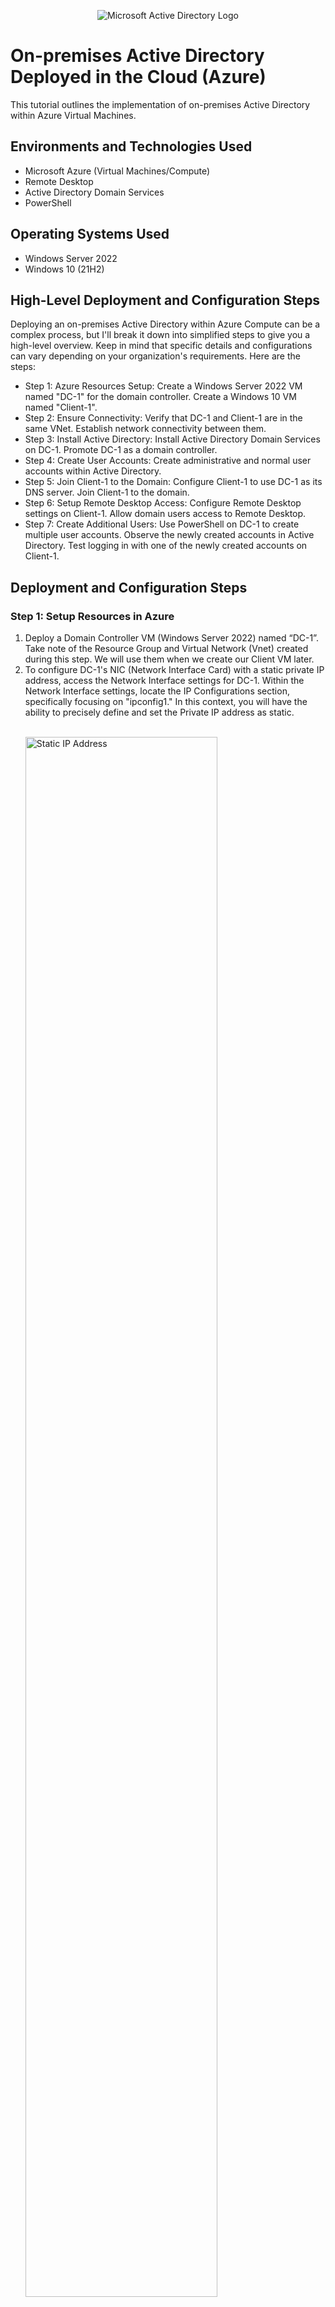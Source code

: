 <p align="center">
<img src="https://i.imgur.com/pU5A58S.png" alt="Microsoft Active Directory Logo"/>
</p>

<h1>On-premises Active Directory Deployed in the Cloud (Azure)</h1>
This tutorial outlines the implementation of on-premises Active Directory within Azure Virtual Machines.<br />


<!-- <h2>Video Demonstration</h2> ### [YouTube: How to Deploy on-premises Active Directory within Azure Compute](https://www.youtube.com) -->

<h2>Environments and Technologies Used</h2>

- Microsoft Azure (Virtual Machines/Compute)
- Remote Desktop
- Active Directory Domain Services
- PowerShell

<h2>Operating Systems Used </h2>

- Windows Server 2022
- Windows 10 (21H2)

<h2>High-Level Deployment and Configuration Steps</h2>

<p>Deploying an on-premises Active Directory within Azure Compute can be a complex process, but I'll break it down into simplified steps to give you a high-level overview. Keep in mind that specific details and configurations can vary depending on your organization's requirements. Here are the steps:</p>

<ul>
  <li>Step 1: Azure Resources Setup: Create a Windows Server 2022 VM named "DC-1" for the domain controller. Create a Windows 10 VM named "Client-1".</li>
  <li>Step 2: Ensure Connectivity: Verify that DC-1 and Client-1 are in the same VNet. Establish network connectivity between them.</li>
  <li>Step 3: Install Active Directory: Install Active Directory Domain Services on DC-1. Promote DC-1 as a domain controller.</li>
  <li>Step 4: Create User Accounts: Create administrative and normal user accounts within Active Directory.</li>
  <li>Step 5: Join Client-1 to the Domain: Configure Client-1 to use DC-1 as its DNS server. Join Client-1 to the domain.</li>
  <li>Step 6: Setup Remote Desktop Access: Configure Remote Desktop settings on Client-1. Allow domain users access to Remote Desktop.</li>
  <li>Step 7: Create Additional Users: Use PowerShell on DC-1 to create multiple user accounts. Observe the newly created accounts in Active Directory. Test logging in with one of the newly created accounts on Client-1.</li>
</ul> 

<h2>Deployment and Configuration Steps</h2>

<h3>Step 1: Setup Resources in Azure</h3>
  <ol>
    <li>Deploy a Domain Controller VM (Windows Server 2022) named “DC-1”. Take note of the Resource Group and Virtual Network (Vnet) created during this step. We will use them when we create our Client VM later.
</li>
    <li>To configure DC-1's NIC (Network Interface Card) with a static private IP address, access the Network Interface settings for DC-1. Within the Network Interface settings, locate the IP Configurations section, specifically focusing on "ipconfig1." In this context, you will have the ability to precisely define and set the Private IP address as static. </li>
  </br>
    <p>
<img src="https://i.imgur.com/dMIuL2z.png" height="80%" width="80%" alt="Static IP Address"/>
</p>
  </br>
    <li>Create the Client VM (Windows 10) named “Client-1”. Use the same Resource Group and Vnet that was created in Step 1.</li>
    <li>Ensure that both VMs are in the same Vnet.</li>
  </ol>

<h3>Step 2: Ensure Connectivity</h3>
  <ol>
    <li>Access the Client-1 VM through a Remote Desktop connection.</li>
    <li>Verify network connectivity by initiating a ping operation from Client-1 to DC-1's private IP address. To achieve this, open a command-line interface, such as Command Prompt, and execute the command: `ping -t [private IP of DC-1]`. Initially, this command is expected to result in timeouts.</li>
   <br />
<p>
<img src="https://i.imgur.com/JmWVcud.png" height="80%" width="80%" alt="Successful Ping"/>
</p>
    <li>Enable ICMPv4 Echo Request within the Windows Firewall settings on DC-1. This action is essential to facilitate successful pinging between Client-1 and DC-1. Note the change in ping status.</li>
  </ol>

<br />
    <p>
<img src="https://i.imgur.com/hTS1hEg.png" height="80%" width="80%" alt="Enable ICMPv4 Echo Request"/>
</p>

<h3>Step 3: Install Active Directory</h3>
  <ol>
    <li>Open Server Manager. Add the "Active Directory Domain Services" role. (See image below for details.) Click through to proceed with the installation.</li>
    <li>After completing the installation, proceed to promote DC-1 to a domain controller. Look for the caution triangle symbol with an exclamation point ('!'). (See image below for details.) Click on it to initiate the promotion process. Select the option to add a new forest and specify the forest name as 'mydomain.com.' Additionally, configure DNS options and any other necessary settings.</li>
    <li>DC-1 will automatically restart upon completion of the promotion process. After the restart, log in using a domain user account (e.g., mydomain.com\labuser).</li>
  </ol>

<br />
<p>
<img src="https://i.imgur.com/2NNvE4n.png" height="80%" width="80%" alt="promote dc-1 to controller"/>
</p>
<p>
<img src="https://i.imgur.com/mQnagbQ.png" height="80%" width="80%" alt="active directory installation"/>
</p>


<h3>Step 4: Create User Accounts</h3>
<ol>
  <li>Via Remote Desktop on DC-1, open Active Directory Users and Computers (ADUC) to create two Organizational Units (OU) named "_EMPLOYEES" and "_ADMINS". (See image below for details.) These OUs will be used to organize user accounts.</li>
   </br>

<p>
<img src="https://i.imgur.com/tb9DVMM.png" height="80%" width="80%" alt="create new organizational unit"/>
</p>
  <li>Within the '_ADMINS' OU, create a user account named 'Jane Doe' with the username 'jane_admin.' After creating the user account, right-click on it to access the option for adding the user to groups. In this step, grant 'jane_admin' membership in the 'Domain Admins' Security Group. This membership will confer administrative privileges within the Active Directory domain, allowing 'jane_admin' to perform domain-wide administrative tasks.</li>
  <li>To perform administrative tasks, log in as "mydomain.com\jane_admin." This login can be used on both the DC-1 and Client-1 Virtual Machines, granting administrative access to manage the Active Directory environment and perform other administrative duties.</li>
</ol>


<h3>Step 5: Join Client-1 to the Domain</h3>
<ol>
  <li>Access the Azure Portal and navigate to Client-1's network settings. In the DNS configuration, specify DC-1's private IP address as the DNS server. This step ensures that Client-1 can successfully locate and communicate with the domain controller during the domain join process. After making this configuration, restart Client-1 to apply the DNS settings, including flushing the DNS cache.</li>
  <br />
  <p>
    <img src="https://i.imgur.com/TiW87Ly.png" height="80%" width="80%" alt="Set DNS to Custom"/>
  </p>
  <br />
  <li>Log in to Client-1 with administrative privileges. Open System Properties by right-clicking on "This PC" or "My Computer," selecting "Properties," and then clicking "Advanced system settings." In the System Properties window, navigate to the "Computer Name" tab and click the "Change" button. Choose the option to "Join a domain or workgroup" and enter the previously configured domain name (e.g., "mydomain.com"). When prompted, provide administrative credentials with the necessary privileges to join a computer to the domain. You can use the "jane_admin" account or another with similar privileges.</li>
  <br />
  <p>
    <img src="https://i.imgur.com/RkDvbe6.png" height="80%" width="80%" alt="Join Domain"/>
  </p>
  <br />
</ol>

<h3>Step 6: Setup Remote Desktop Access</h3>
<ol>
  <li>To Setup Remote Desktop for non-administrative users on Client-1, log into Client-1 as mydomain.com\jane_admin and open system properties.</li>
  <li>Inside the System Properties window, navigate to the "Remote" tab. Locate and click on "Remote Desktop."</li>
  <li>In the Remote Desktop settings, allow access for "domain users." This step authorizes users within the domain to establish Remote Desktop connections to Client-1.</li>
  </br>
<p>
<img src="https://i.imgur.com/347Gv6k.png" height="80%" width="80%" alt="User Remote Desktop Access"/>
</p>
</br>
  <li>With Remote Desktop access now configured, normal, non-administrative users can log in to Client-1 using Remote Desktop. Simply use their domain credentials to initiate the connection.
</li>
</ol>

<h3>Step 7: Create Additional Users</h3>

<ol>
  <li>Login to DC-1 as `jane_admin`. Open PowerShell_ise as an administrator.</li>
  <li>Create a new file and paste the contents of the script into it. You can find the script [here](https://github.com/joshmadakor1/AD_PS/blob/master/Generate-Names-Create-Users.ps1).</li>
    <li>Run the script and observe the accounts being created.</li>
  <br />
  <p>
  <img src="https://i.imgur.com/X70TU6f.png" height="80%" width="80%" alt="Powershell ISE"/>
  </p>
  
<li>When finished, open ADUC and observe the accounts in the appropriate OU. Attempt to log into Client-1 with one of the accounts (take note of the password in the script).</li>
  <br />
  <p>
    <img src="https://i.imgur.com/M4ppnbm.png" height="80%" width="80%" alt="Active Directory Users"/>
  </p>
  
  <li>You can now log into Client-1 with any of the user accounts created!</li>
    <br />
  <p>
    <img src="https://i.imgur.com/ExpPUeJ.png" height="80%" width="80%" alt="Login Active Directory"/>
  </p>
</ol>

<h2>In Conclusion: On-Premises Active Directory Is Your Path to Seamless Connectivity</h2>

<p>Now that you've successfully completed this tutorial, you've empowered any user to access their account from virtually anywhere within the network. Whether it's the comfort of home, a bustling office, remote workstations, or the dynamic atmosphere of a university campus, the flexibility of your Active Directory deployment in the cloud (Azure) ensures seamless access to resources and a secure login experience. Embrace the possibilities and enjoy the convenience of a well-connected digital ecosystem!</p>
